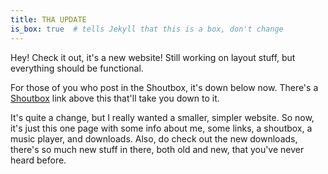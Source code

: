 ```yaml
---
title: THA UPDATE
is_box: true  # tells Jekyll that this is a box, don't change
---
```

Hey! Check it out, it's a new website! Still working on layout stuff, but everything should be functional.

For those of you who post in the Shoutbox, it's down below now. There's a [Shoutbox](http://www.hamsteralliance.com#shoutbox) link
above this that'll take you down to it.

It's quite a change, but I really wanted a smaller, simpler website. So now, it's just this one page with some info about me,
some links, a shoutbox, a music player, and downloads. Also, do check out the new downloads, there's so much new stuff in there, both
old and new, that you've never heard before.
